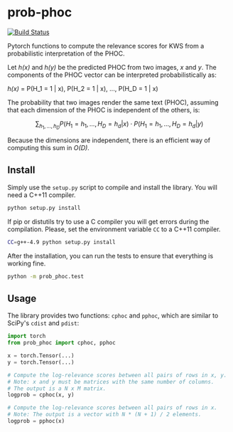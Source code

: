 # prob-phoc

[![Build Status](https://travis-ci.com/jpuigcerver/prob-phoc.svg?branch=master)](https://travis-ci.com/jpuigcerver/prob-phoc)

Pytorch functions to compute the relevance scores for KWS from a probabilistic 
interpretation of the PHOC.

Let _h(x)_ and _h(y)_ be the predicted PHOC from two images, _x_ and _y_.
The components of the PHOC vector can be interpreted probabilistically as:
 
_h(x)_ = P(H_1 = 1 | x), P(H_2 = 1 | x), ..., P(H_D = 1 | x) 
 
The probability that two images render the same text (PHOC), assuming that each
dimension of the PHOC is independent of the others, is:

```math
\sum_{h_1, ..., h_D} P(H_1 = h_1, ..., H_D = h_d | x) \cdot P(H_1 = h_1, ..., H_D = h_d | y)
```

Because the dimensions are independent, there is an efficient way of 
computing this sum in _O(D)_.


## Install

Simply use the `setup.py` script to compile and install the library. 
You will need a C++11 compiler.

```bash
python setup.py install
```

If pip or distutils try to use a C compiler you will get errors during the
compilation. Please, set the environment variable `CC` to a C++11 compiler.

```bash
CC=g++-4.9 python setup.py install
```

After the installation, you can run the tests to ensure that everything is
working fine.

```bash
python -m prob_phoc.test
``` 

## Usage

The library provides two functions: `cphoc` and `pphoc`, which are 
similar to SciPy's `cdist` and `pdist`:

```python 
import torch
from prob_phoc import cphoc, pphoc

x = torch.Tensor(...)
y = torch.Tensor(...)

# Compute the log-relevance scores between all pairs of rows in x, y.
# Note: x and y must be matrices with the same number of columns.
# The output is a N x M matrix.
logprob = cphoc(x, y)

# Compute the log-relevance scores between all pairs of rows in x.
# Note: The output is a vector with N * (N + 1) / 2 elements.
logprob = pphoc(x)
```
